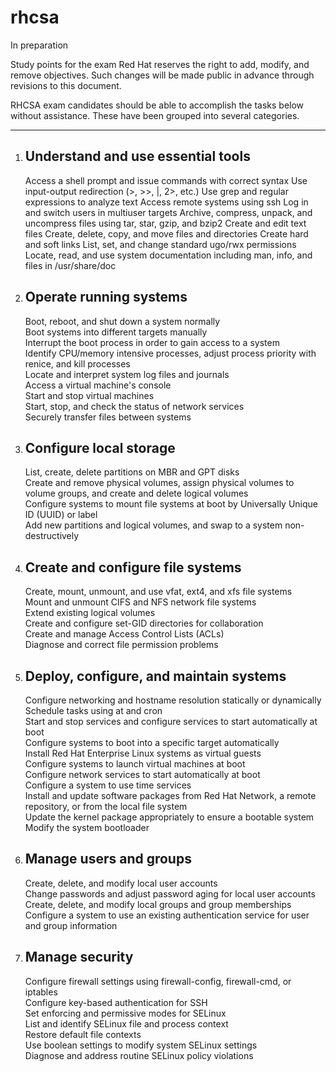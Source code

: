 # rhcsa

In preparation

Study points for the exam
Red Hat reserves the right to add, modify, and remove objectives. Such changes will be made public in advance through revisions to this document.

RHCSA exam candidates should be able to accomplish the tasks below without assistance. These have been grouped into several categories.

---


1. ## Understand and use essential tools
   Access a shell prompt and issue commands with correct syntax
   Use input-output redirection (>, >>, |, 2>, etc.)
   Use grep and regular expressions to analyze text
   Access remote systems using ssh
   Log in and switch users in multiuser targets
   Archive, compress, unpack, and uncompress files using tar, star, gzip, and bzip2
   Create and edit text files
   Create, delete, copy, and move files and directories
   Create hard and soft links
   List, set, and change standard ugo/rwx permissions
   Locate, read, and use system documentation including man, info, and files in /usr/share/doc


2. ## Operate running systems
   Boot, reboot, and shut down a system normally  
   Boot systems into different targets manually  
   Interrupt the boot process in order to gain access to a system  
   Identify CPU/memory intensive processes, adjust process priority with renice, and kill processes  
   Locate and interpret system log files and journals  
   Access a virtual machine's console  
   Start and stop virtual machines  
   Start, stop, and check the status of network services  
   Securely transfer files between systems  


3. ## Configure local storage
   List, create, delete partitions on MBR and GPT disks  
   Create and remove physical volumes, assign physical volumes to volume groups, and create and delete logical volumes  
   Configure systems to mount file systems at boot by Universally Unique ID (UUID) or label  
   Add new partitions and logical volumes, and swap to a system non-destructively  


4. ## Create and configure file systems
   Create, mount, unmount, and use vfat, ext4, and xfs file systems  
   Mount and unmount CIFS and NFS network file systems  
   Extend existing logical volumes  
   Create and configure set-GID directories for collaboration  
   Create and manage Access Control Lists (ACLs)  
   Diagnose and correct file permission problems  


5. ## Deploy, configure, and maintain systems
   Configure networking and hostname resolution statically or dynamically  
   Schedule tasks using at and cron  
   Start and stop services and configure services to start automatically at boot  
   Configure systems to boot into a specific target automatically  
   Install Red Hat Enterprise Linux systems as virtual guests  
   Configure systems to launch virtual machines at boot  
   Configure network services to start automatically at boot  
   Configure a system to use time services  
   Install and update software packages from Red Hat Network, a remote repository, or from the local file system  
   Update the kernel package appropriately to ensure a bootable system  
   Modify the system bootloader  


6. ## Manage users and groups            
   Create, delete, and modify local user accounts  
   Change passwords and adjust password aging for local user accounts  
   Create, delete, and modify local groups and group memberships  
   Configure a system to use an existing authentication service for user and group information  


7. ## Manage security
   Configure firewall settings using firewall-config, firewall-cmd, or iptables  
   Configure key-based authentication for SSH  
   Set enforcing and permissive modes for SELinux  
   List and identify SELinux file and process context  
   Restore default file contexts  
   Use boolean settings to modify system SELinux settings  
   Diagnose and address routine SELinux policy violations  
